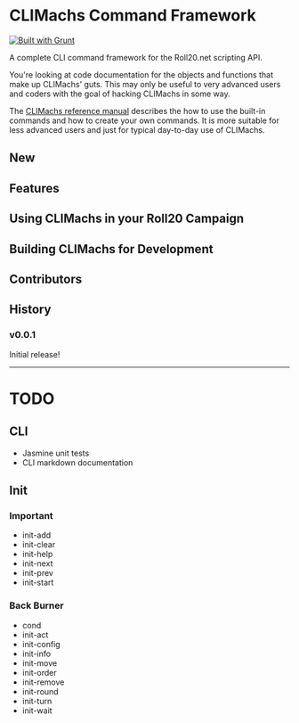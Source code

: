 # CLIMachs Command Framework 
[![Built with Grunt](https://cdn.gruntjs.com/builtwith.png)](http://gruntjs.com/)

A complete CLI command framework for the Roll20.net scripting API.

You're looking at code documentation for the objects and functions that make up CLIMachs' guts. This may only be useful to very advanced users and coders with the goal of hacking CLIMachs in some way.

The [CLIMachs reference manual]() describes the how to use the built-in commands and how to create your own commands. It is more suitable for less advanced users and just for typical day-to-day use of CLIMachs.

## New



## Features



## Using CLIMachs in your Roll20 Campaign




## Building CLIMachs for Development



## Contributors



## History

### v0.0.1

Initial release!

---

# TODO

## CLI

  - Jasmine unit tests
  - CLI markdown documentation

## Init

### Important

  - init-add
  - init-clear
  - init-help
  - init-next
  - init-prev
  - init-start

### Back Burner

  - cond
  - init-act
  - init-config
  - init-info
  - init-move
  - init-order
  - init-remove
  - init-round
  - init-turn
  - init-wait